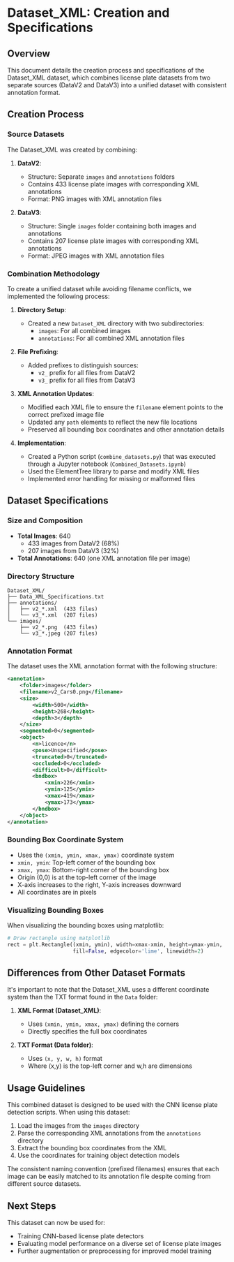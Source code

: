 # Dataset_XML: Creation and Specifications

## Overview
This document details the creation process and specifications of the Dataset_XML dataset, which combines license plate datasets from two separate sources (DataV2 and DataV3) into a unified dataset with consistent annotation format.

## Creation Process

### Source Datasets
The Dataset_XML was created by combining:

1. **DataV2**: 
   - Structure: Separate `images` and `annotations` folders
   - Contains 433 license plate images with corresponding XML annotations
   - Format: PNG images with XML annotation files

2. **DataV3**:
   - Structure: Single `images` folder containing both images and annotations
   - Contains 207 license plate images with corresponding XML annotations
   - Format: JPEG images with XML annotation files

### Combination Methodology
To create a unified dataset while avoiding filename conflicts, we implemented the following process:

1. **Directory Setup**:
   - Created a new `Dataset_XML` directory with two subdirectories:
     - `images`: For all combined images
     - `annotations`: For all combined XML annotation files

2. **File Prefixing**:
   - Added prefixes to distinguish sources:
     - `v2_` prefix for all files from DataV2
     - `v3_` prefix for all files from DataV3

3. **XML Annotation Updates**:
   - Modified each XML file to ensure the `filename` element points to the correct prefixed image file
   - Updated any `path` elements to reflect the new file locations
   - Preserved all bounding box coordinates and other annotation details

4. **Implementation**:
   - Created a Python script (`combine_datasets.py`) that was executed through a Jupyter notebook (`Combined_Datasets.ipynb`)
   - Used the ElementTree library to parse and modify XML files
   - Implemented error handling for missing or malformed files

## Dataset Specifications

### Size and Composition
- **Total Images**: 640
  - 433 images from DataV2 (68%)
  - 207 images from DataV3 (32%)
- **Total Annotations**: 640 (one XML annotation file per image)

### Directory Structure
```
Dataset_XML/
├── Data_XML_Specifications.txt
├── annotations/
│   ├── v2_*.xml  (433 files)
│   └── v3_*.xml  (207 files)
└── images/
    ├── v2_*.png  (433 files)
    └── v3_*.jpeg (207 files)
```

### Annotation Format
The dataset uses the XML annotation format with the following structure:

```xml
<annotation>
    <folder>images</folder>
    <filename>v2_Cars0.png</filename>
    <size>
        <width>500</width>
        <height>268</height>
        <depth>3</depth>
    </size>
    <segmented>0</segmented>
    <object>
        <n>licence</n>
        <pose>Unspecified</pose>
        <truncated>0</truncated>
        <occluded>0</occluded>
        <difficult>0</difficult>
        <bndbox>
            <xmin>226</xmin>
            <ymin>125</ymin>
            <xmax>419</xmax>
            <ymax>173</ymax>
        </bndbox>
    </object>
</annotation>
```

### Bounding Box Coordinate System
- Uses the `(xmin, ymin, xmax, ymax)` coordinate system
- `xmin, ymin`: Top-left corner of the bounding box
- `xmax, ymax`: Bottom-right corner of the bounding box
- Origin (0,0) is at the top-left corner of the image
- X-axis increases to the right, Y-axis increases downward
- All coordinates are in pixels

### Visualizing Bounding Boxes
When visualizing the bounding boxes using matplotlib:
```python
# Draw rectangle using matplotlib
rect = plt.Rectangle((xmin, ymin), width=xmax-xmin, height=ymax-ymin,
                     fill=False, edgecolor='lime', linewidth=2)
```

## Differences from Other Dataset Formats
It's important to note that the Dataset_XML uses a different coordinate system than the TXT format found in the `Data` folder:

1. **XML Format (Dataset_XML)**:
   - Uses `(xmin, ymin, xmax, ymax)` defining the corners
   - Directly specifies the full box coordinates

2. **TXT Format (Data folder)**:
   - Uses `(x, y, w, h)` format
   - Where (x,y) is the top-left corner and w,h are dimensions

## Usage Guidelines
This combined dataset is designed to be used with the CNN license plate detection scripts. When using this dataset:

1. Load the images from the `images` directory
2. Parse the corresponding XML annotations from the `annotations` directory
3. Extract the bounding box coordinates from the XML
4. Use the coordinates for training object detection models

The consistent naming convention (prefixed filenames) ensures that each image can be easily matched to its annotation file despite coming from different source datasets.

## Next Steps
This dataset can now be used for:
- Training CNN-based license plate detectors
- Evaluating model performance on a diverse set of license plate images
- Further augmentation or preprocessing for improved model training
